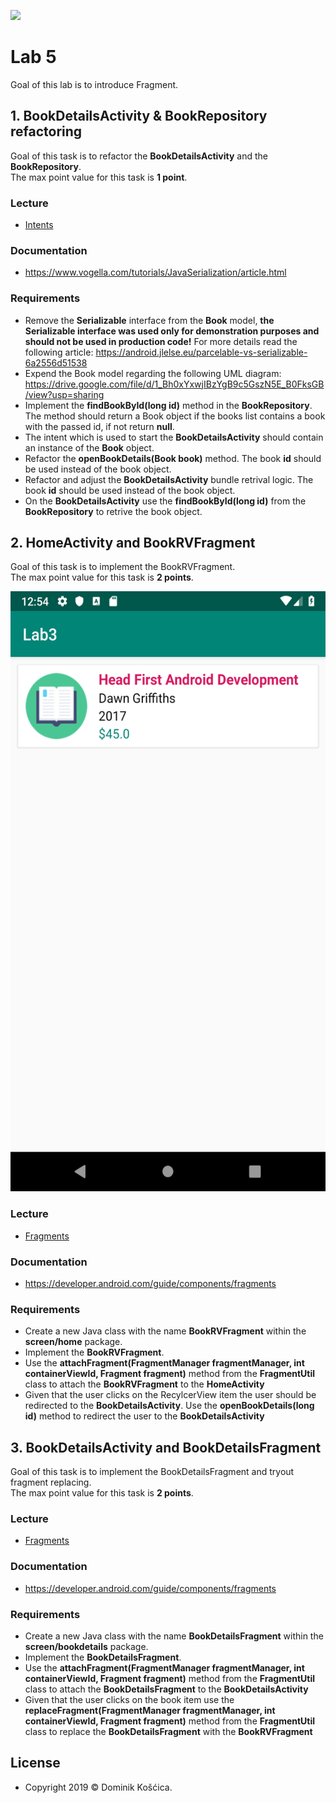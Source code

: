 ![](https://www.medicalcenter.virginia.edu/mobile-device-setup/colorsAndroidlogo.jpg/?s=50)

# Lab 5
Goal of this lab is to introduce Fragment.

## 1. BookDetailsActivity & BookRepository refactoring
Goal of this task is to refactor the **BookDetailsActivity** and the **BookRepository**.</br>
The max point value for this task is **1 point**.

### Lecture
* [Intents](https://drive.google.com/file/d/1PnqYaTrP2rdr8m3DngencTxkG9P3Epes/view)

### Documentation
* https://www.vogella.com/tutorials/JavaSerialization/article.html

### Requirements
* Remove the **Serializable** interface from the **Book** model, **the Serializable interface was used only for demonstration purposes and should not be used in production code!** For more details read the following article: https://android.jlelse.eu/parcelable-vs-serializable-6a2556d51538
* Expend the Book model regarding the following UML diagram: https://drive.google.com/file/d/1_Bh0xYxwjIBzYgB9c5GszN5E_B0FksGB/view?usp=sharing
* Implement the **findBookById(long id)** method in the **BookRepository**. The method should return a Book object if the books list contains a book with the passed id, if not return **null**.
* The intent which is used to start the **BookDetailsActivity** should contain an instance of the **Book** object.
* Refactor the **openBookDetails(Book book)** method. The book **id** should be used instead of the book object.
* Refactor and adjust the **BookDetailsActivity** bundle retrival logic. The book **id** should be used instead of the book object.
* On the **BookDetailsActivity** use the **findBookById(long id)** from the **BookRepository** to retrive the book object.


## 2. HomeActivity and BookRVFragment
Goal of this task is to implement the BookRVFragment.</br>
The max point value for this task is **2 points**.

<img src="HomeScreenDesign.png" width="540" height="960">

### Lecture
* [Fragments](https://drive.google.com/file/d/1PnqYaTrP2rdr8m3DngencTxkG9P3Epes/view)

### Documentation
* https://developer.android.com/guide/components/fragments

### Requirements
* Create a new Java class with the name **BookRVFragment** within the **screen/home** package.
* Implement the **BookRVFragment**.
* Use the **attachFragment(FragmentManager fragmentManager, int containerViewId, Fragment fragment)** method from the **FragmentUtil** class to attach the **BookRVFragment** to the **HomeActivity**
* Given that the user clicks on the RecylcerView item the user should be redirected to the **BookDetailsActivity**. Use the **openBookDetails(long id)** method to redirect the user to the **BookDetailsActivity**

## 3. BookDetailsActivity and BookDetailsFragment
Goal of this task is to implement the BookDetailsFragment and tryout fragment replacing.</br>
The max point value for this task is **2 points**.

### Lecture
* [Fragments](https://drive.google.com/file/d/1PnqYaTrP2rdr8m3DngencTxkG9P3Epes/view)

### Documentation
* https://developer.android.com/guide/components/fragments

### Requirements
* Create a new Java class with the name **BookDetailsFragment** within the **screen/bookdetails** package.
* Implement the **BookDetailsFragment**.
* Use the **attachFragment(FragmentManager fragmentManager, int containerViewId, Fragment fragment)** method from the **FragmentUtil** class to attach the **BookDetailsFragment** to the **BookDetailsActivity**
* Given that the user clicks on the book item use the **replaceFragment(FragmentManager fragmentManager, int containerViewId, Fragment fragment)** method from the **FragmentUtil** class to replace the **BookDetailsFragment** with the **BookRVFragment**

## License
* Copyright 2019 © Dominik Košćica.